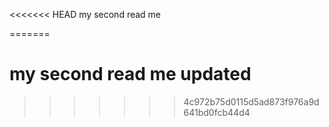 <<<<<<< HEAD
my second read me

=======
# my second read me updated
>>>>>>> 4c972b75d0115d5ad873f976a9d641bd0fcb44d4
